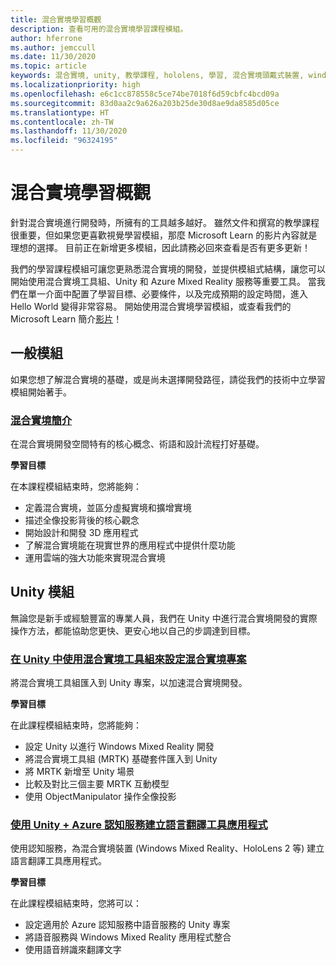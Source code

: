 ```yaml
---
title: 混合實境學習概觀
description: 查看可用的混合實境學習課程模組。
author: hferrone
ms.author: jemccull
ms.date: 11/30/2020
ms.topic: article
keywords: 混合實境, unity, 教學課程, hololens, 學習, 混合實境頭戴式裝置, windows 混合實境頭戴式裝置, 虛擬實境頭戴式裝置, 什麼是虛擬實境, 什麼是擴增實境, MRTK, 混合實境工具組, 語言翻譯, Azure, Azure 認知服務
ms.localizationpriority: high
ms.openlocfilehash: e6c1cc878558c5ce74be7018f6d59cbfc4bcd09a
ms.sourcegitcommit: 83d0aa2c9a626a203b25de30d8ae9da8585d05ce
ms.translationtype: HT
ms.contentlocale: zh-TW
ms.lasthandoff: 11/30/2020
ms.locfileid: "96324195"
---
```

# <a name="mixed-reality-learning-overview"></a>混合實境學習概觀

針對混合實境進行開發時，所擁有的工具越多越好。 雖然文件和撰寫的教學課程很重要，但如果您更喜歡視覺學習模組，那麼 Microsoft Learn 的影片內容就是理想的選擇。 目前正在新增更多模組，因此請務必回來查看是否有更多更新！

我們的學習課程模組可讓您更熟悉混合實境的開發，並提供模組式結構，讓您可以開始使用混合實境工具組、Unity 和 Azure Mixed Reality 服務等重要工具。 當我們在單一介面中配置了學習目標、必要條件，以及完成預期的設定時間，進入 Hello World 變得非常容易。 開始使用混合實境學習模組，或查看我們的 Microsoft Learn 簡介[影片](https://channel9.msdn.com/Blogs/One-Dev-Minute/What-is-Microsoft-Learn)！

## <a name="general-modules"></a>一般模組

如果您想了解混合實境的基礎，或是尚未選擇開發路徑，請從我們的技術中立學習模組開始著手。

### <a name="introduction-to-mixed-reality"></a>[混合實境簡介](https://docs.microsoft.com/learn/modules/intro-to-mixed-reality/)

在混合實境開發空間特有的核心概念、術語和設計流程打好基礎。

**學習目標**

在本課程模組結束時，您將能夠：

* 定義混合實境，並區分虛擬實境和擴增實境
* 描述全像投影背後的核心觀念
* 開始設計和開發 3D 應用程式
* 了解混合實境能在現實世界的應用程式中提供什麼功能
* 運用雲端的強大功能來實現混合實境

## <a name="unity-modules"></a>Unity 模組

無論您是新手或經驗豐富的專業人員，我們在 Unity 中進行混合實境開發的實際操作方法，都能協助您更快、更安心地以自己的步調達到目標。

### <a name="set-up-a-mixed-reality-project-in-unity-with-the-mixed-reality-toolkit"></a>[在 Unity 中使用混合實境工具組來設定混合實境專案](https://docs.microsoft.com/learn/modules/mixed-reality-toolkit-project-unity/)

將混合實境工具組匯入到 Unity 專案，以加速混合實境開發。

**學習目標**

在此課程模組結束時，您將能夠：

* 設定 Unity 以進行 Windows Mixed Reality 開發
* 將混合實境工具組 (MRTK) 基礎套件匯入到 Unity
* 將 MRTK 新增至 Unity 場景
* 比較及對比三個主要 MRTK 互動模型
* 使用 ObjectManipulator 操作全像投影

### <a name="create-a-language-translator-app-with-unity--azure-cognitive-services"></a>[使用 Unity + Azure 認知服務建立語言翻譯工具應用程式](https://docs.microsoft.com/learn/modules/create-language-translator-mixed-reality-application-unity-azure-cognitive-services/)

使用認知服務，為混合實境裝置 (Windows Mixed Reality、HoloLens 2 等) 建立語言翻譯工具應用程式。

**學習目標**

在此課程模組結束時，您將可以：

* 設定適用於 Azure 認知服務中語音服務的 Unity 專案
* 將語音服務與 Windows Mixed Reality 應用程式整合
* 使用語音辨識來翻譯文字